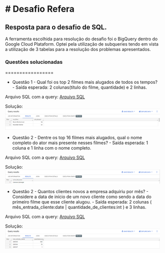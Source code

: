 # # Desafio Refera
## Resposta para o desafio de SQL.

A ferramenta escolhida para resolução do desafio foi o BigQuery dentro do Google Cloud Plataform. Optei pela utilização de subqueries tendo em vista a utilização de 3 tabelas para a resolução dos problemas apresentados.

### Questões solucionadas
=================
<!--ts-->
  * Questão 1 - Qual foi os top 2 filmes mais alugados de todos os tempos?
              - Saída esperada: 2 colunas(título do filme, quantidade) e 2 linhas.
           
   Arquivo SQL com a query: 
   [Arquivo SQL](https://github.com/marifascio/desafio_refera/blob/main/1_answer_mariana_fascio.sql)
   
   Solução:
   ![teste_refera_q_1](https://github.com/marifascio/images1/blob/main/QUERY_1_RESULT.png)
  
  * Questão 2 - Dentre os top 16 filmes mais alugados, qual o nome completo do ator mais presente nesses filmes?
              - Saída esperada: 1 coluna e 1 linha com o nome completo.
           
   Arquivo SQL com a query: 
   [Arquivo SQL](https://github.com/marifascio/desafio_refera/blob/main/2_answer_mariana_fascio.sql)
   
   Solução:
   ![teste_refera_q_2](https://github.com/marifascio/images1/blob/main/QUERY_2_RESULT.png)
   
  * Questão 2 - Quantos clientes novos a empresa adquiriu por mês? 
              - Considere a data de início de um novo cliente como sendo a data do primeiro filme que esse cliente alugou.
              - Saída esperada: 2 colunas ( mês_entrada_cliente:date | quantidade_de_clientes:int ) e 3 linhas.
           
   Arquivo SQL com a query: 
   [Arquivo SQL](https://github.com/marifascio/desafio_refera/blob/main/3_answer_mariana_fascio.sql)
   
   Solução:
   ![teste_refera_q_3](https://github.com/marifascio/images1/blob/main/QUERY_3_RESULT.png)
